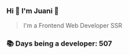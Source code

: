 ### Hi 👋 I&#39;m Juani 🦁

> I&#39;m a Frontend Web Developer SSR

### 📚 Days being a developer: 507
